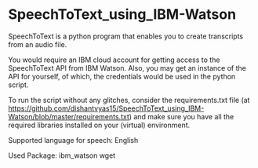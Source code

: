 # SpeechToText_using_IBM-Watson

SpeechToText is a python program that enables you to create transcripts from an audio file.

You would require an IBM cloud account for getting access to the SpeechToText API from IBM Watson. Also, you may get an instance of the API for yourself, of which, the credentials would be used in the python script.

To run the script without any glitches, consider the requirements.txt file (at https://github.com/dishantvyas15/SpeechToText_using_IBM-Watson/blob/master/requirements.txt) and make sure you have all the required libraries installed on your (virtual) environment.

Supported language for speech: English

Used Package: ibm_watson wget

